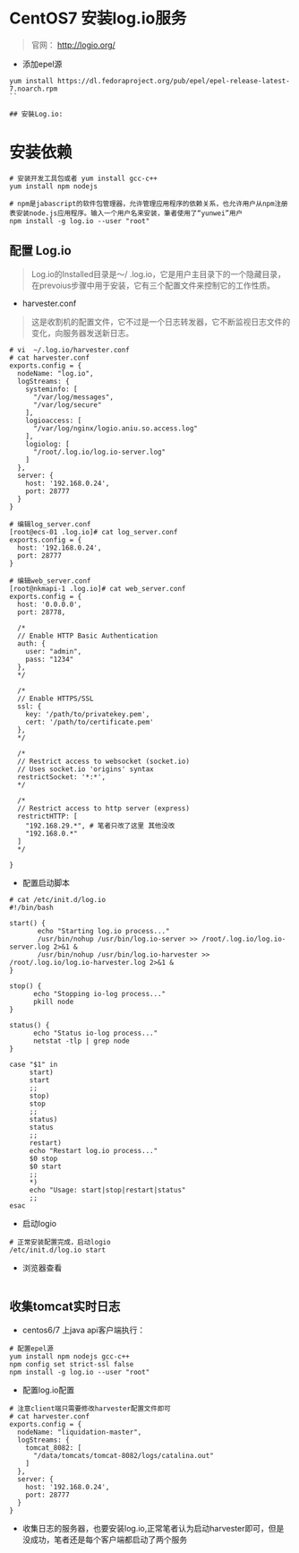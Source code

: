 # CentOS7 安装log.io服务

> 官网： http://logio.org/

- 添加epel源

```
yum install https://dl.fedoraproject.org/pub/epel/epel-release-latest-7.noarch.rpm
``

## 安裝Log.io:

```
# 安装依赖

```
# 安装开发工具包或者 yum install gcc-c++
yum install npm nodejs

# npm是jabascript的软件包管理器，允许管理应用程序的依赖关系，也允许用户从npm注册表安装node.js应用程序。输入一个用户名来安装，筆者使用了“yunwei”用户
npm install -g log.io --user "root"
```

## 配置 Log.io

> Log.io的Installed目录是〜/ .log.io，它是用户主目录下的一个隐藏目录，在prevoius步骤中用于安装，它有三个配置文件来控制它的工作性质。

- harvester.conf

> 这是收割机的配置文件，它不过是一个日志转发器，它不断监视日志文件的变化，向服务器发送新日志。

```
# vi  ~/.log.io/harvester.conf
# cat harvester.conf 
exports.config = {
  nodeName: "log.io",
  logStreams: {
    systeminfo: [
      "/var/log/messages",
      "/var/log/secure"
    ],
    logioaccess: [
      "/var/log/nginx/logio.aniu.so.access.log"
    ],
    logiolog: [
      "/root/.log.io/log.io-server.log"
    ]
  },
  server: {
    host: '192.168.0.24',
    port: 28777
  }
}

# 编辑log_server.conf 
[root@ecs-01 .log.io]# cat log_server.conf 
exports.config = {
  host: '192.168.0.24',
  port: 28777
}

# 编辑web_server.conf
[root@nkmapi-1 .log.io]# cat web_server.conf 
exports.config = {
  host: '0.0.0.0',
  port: 28778,

  /* 
  // Enable HTTP Basic Authentication
  auth: {
    user: "admin",
    pass: "1234"
  },
  */

  /* 
  // Enable HTTPS/SSL
  ssl: {
    key: '/path/to/privatekey.pem',
    cert: '/path/to/certificate.pem'
  },
  */

  /*
  // Restrict access to websocket (socket.io)
  // Uses socket.io 'origins' syntax
  restrictSocket: '*:*',
  */

  /*
  // Restrict access to http server (express)
  restrictHTTP: [
    "192.168.29.*", # 笔者只改了这里 其他没改
    "192.168.0.*"
  ]
  */

}

```

- 配置启动脚本

```
# cat /etc/init.d/log.io 
#!/bin/bash

start() {
       echo "Starting log.io process..."
       /usr/bin/nohup /usr/bin/log.io-server >> /root/.log.io/log.io-server.log 2>&1 &
       /usr/bin/nohup /usr/bin/log.io-harvester >> /root/.log.io/log.io-harvester.log 2>&1 &
}

stop() {
      echo "Stopping io-log process..."
      pkill node
}                             

status() {
      echo "Status io-log process..."
      netstat -tlp | grep node
}

case "$1" in
     start)
     start
     ;;
     stop)
     stop
     ;;
     status)
     status
     ;;
     restart)
     echo "Restart log.io process..."
     $0 stop
     $0 start
     ;;
     *)
     echo "Usage: start|stop|restart|status"
     ;;
esac
```

- 启动logio

```
# 正常安装配置完成，启动logio
/etc/init.d/log.io start
```

- 浏览器查看

```

```

## 收集tomcat实时日志

- centos6/7 上java api客户端执行：

```
# 配置epel源
yum install npm nodejs gcc-c++
npm config set strict-ssl false
npm install -g log.io --user "root"
```

- 配置log.io配置

```
# 注意client端只需要修改harvester配置文件即可
# cat harvester.conf  
exports.config = {
  nodeName: "liquidation-master",
  logStreams: {
    tomcat_8082: [
      "/data/tomcats/tomcat-8082/logs/catalina.out"
    ]
  },
  server: {
    host: '192.168.0.24',
    port: 28777
  }
}
```

- 收集日志的服务器，也要安装log.io,正常笔者认为启动harvester即可，但是没成功，笔者还是每个客户端都启动了两个服务









